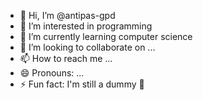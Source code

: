 - 👋 Hi, I’m @antipas-gpd
- 👀 I’m interested in programming 
- 🌱 I’m currently learning computer science 
- 💞️ I’m looking to collaborate on ...
- 📫 How to reach me ...
- 😄 Pronouns: ...
- ⚡ Fun fact: I'm still a dummy 🤣 

<!---
antipas-gpd/antipas-gpd is a ✨ special ✨ repository because its `README.md` (this file) appears on your GitHub profile.
You can click the Preview link to take a look at your changes.
--->
